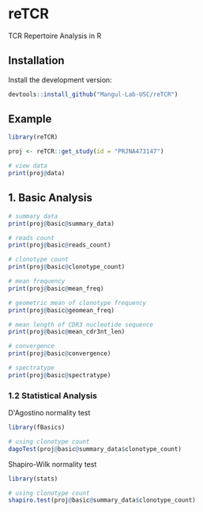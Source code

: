 
# reTCR

TCR Repertoire Analysis in R

## Installation

Install the development version:

``` r
devtools::install_github("Mangul-Lab-USC/reTCR")
```

## Example

``` r
library(reTCR)

proj <- reTCR::get_study(id = "PRJNA473147")

# view data
print(proj@data)
```

## 1. Basic Analysis

``` r
# summary data
print(proj@basic@summary_data)

# reads count
print(proj@basic@reads_count)

# clonotype count
print(proj@basic@clonotype_count)

# mean frequency
print(proj@basic@mean_freq)

# geometric mean of clonotype frequency
print(proj@basic@geomean_freq)

# mean length of CDR3 nucleotide sequence
print(proj@basic@mean_cdr3nt_len)

# convergence
print(proj@basic@convergence)

# spectratype
print(proj@basic@spectratype)
```

### 1.2 Statistical Analysis

D'Agostino normality test

``` r
library(fBasics)

# using clonotype count
dagoTest(proj@basic@summary_data$clonotype_count)
```
Shapiro-Wilk normality test

``` r
library(stats)

# using clonotype count
shapiro.test(proj@basic@summary_data$clonotype_count)
```